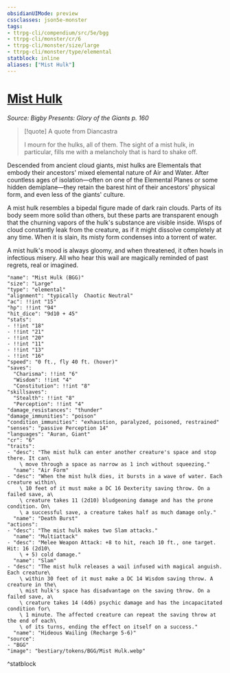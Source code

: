 ```yaml
---
obsidianUIMode: preview
cssclasses: json5e-monster
tags:
- ttrpg-cli/compendium/src/5e/bgg
- ttrpg-cli/monster/cr/6
- ttrpg-cli/monster/size/large
- ttrpg-cli/monster/type/elemental
statblock: inline
aliases: ["Mist Hulk"]
---
```

# [Mist Hulk](3-Compendium\CLI\bestiary\elemental/mist-hulk-bgg.md)
*Source: Bigby Presents: Glory of the Giants p. 160*  

> [!quote] A quote from Diancastra  
> 
> I mourn for the hulks, all of them. The sight of a mist hulk, in particular, fills me with a melancholy that is hard to shake off.

Descended from ancient cloud giants, mist hulks are Elementals that embody their ancestors' mixed elemental nature of Air and Water. After countless ages of isolation—often on one of the Elemental Planes or some hidden demiplane—they retain the barest hint of their ancestors' physical form, and even less of the giants' culture.

A mist hulk resembles a bipedal figure made of dark rain clouds. Parts of its body seem more solid than others, but these parts are transparent enough that the churning vapors of the hulk's substance are visible inside. Wisps of cloud constantly leak from the creature, as if it might dissolve completely at any time. When it is slain, its misty form condenses into a torrent of water.

A mist hulk's mood is always gloomy, and when threatened, it often howls in infectious misery. All who hear this wail are magically reminded of past regrets, real or imagined.

```statblock
"name": "Mist Hulk (BGG)"
"size": "Large"
"type": "elemental"
"alignment": "typically  Chaotic Neutral"
"ac": !!int "15"
"hp": !!int "94"
"hit_dice": "9d10 + 45"
"stats":
- !!int "18"
- !!int "21"
- !!int "20"
- !!int "11"
- !!int "13"
- !!int "16"
"speed": "0 ft., fly 40 ft. (hover)"
"saves":
  "Charisma": !!int "6"
  "Wisdom": !!int "4"
  "Constitution": !!int "8"
"skillsaves":
  "Stealth": !!int "8"
  "Perception": !!int "4"
"damage_resistances": "thunder"
"damage_immunities": "poison"
"condition_immunities": "exhaustion, paralyzed, poisoned, restrained"
"senses": "passive Perception 14"
"languages": "Auran, Giant"
"cr": "6"
"traits":
- "desc": "The mist hulk can enter another creature's space and stop there. It can\
    \ move through a space as narrow as 1 inch without squeezing."
  "name": "Air Form"
- "desc": "When the mist hulk dies, it bursts in a wave of water. Each creature within\
    \ 10 feet of it must make a DC 16 Dexterity saving throw. On a failed save, a\
    \ creature takes 11 (2d10) bludgeoning damage and has the prone condition. On\
    \ a successful save, a creature takes half as much damage only."
  "name": "Death Burst"
"actions":
- "desc": "The mist hulk makes two Slam attacks."
  "name": "Multiattack"
- "desc": "Melee Weapon Attack: +8 to hit, reach 10 ft., one target. Hit: 16 (2d10\
    \ + 5) cold damage."
  "name": "Slam"
- "desc": "The mist hulk releases a wail infused with magical anguish. Each creature\
    \ within 30 feet of it must make a DC 14 Wisdom saving throw. A creature in the\
    \ mist hulk's space has disadvantage on the saving throw. On a failed save, a\
    \ creature takes 14 (4d6) psychic damage and has the incapacitated condition for\
    \ 1 minute. The affected creature can repeat the saving throw at the end of each\
    \ of its turns, ending the effect on itself on a success."
  "name": "Hideous Wailing (Recharge 5-6)"
"source":
- "BGG"
"image": "bestiary/tokens/BGG/Mist Hulk.webp"
```
^statblock